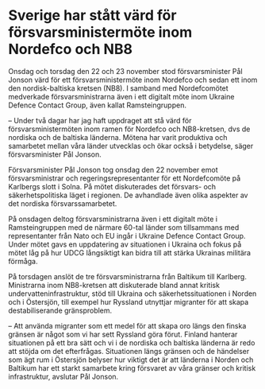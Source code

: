 # Sverige har stått värd för försvarsministermöte inom Nordefco och NB8

Onsdag och torsdag den 22 och 23 november stod försvarsminister Pål Jonson värd för ett försvarsministermöte inom Nordefco och sedan ett inom den nordisk\-baltiska kretsen (NB8\). I samband med Nordefcomötet medverkade försvarsministrarna även i ett digitalt möte inom Ukraine Defence Contact Group, även kallat Ramsteingruppen.


– Under två dagar har jag haft uppdraget att stå värd för försvarsministermöten inom ramen för Nordefco och NB8\-kretsen, dvs de nordiska och de baltiska länderna. Mötena har varit produktiva och samarbetet mellan våra länder utvecklas och ökar också i betydelse, säger försvarsminister Pål Jonson.

Försvarsminister Pål Jonson tog onsdag den 22 november emot försvarsministrar och regeringsrepresentanter för ett Nordefcomöte på Karlbergs slott i Solna. På mötet diskuterades det försvars\- och säkerhetspolitiska läget i regionen. De avhandlade även olika aspekter av det nordiska försvarssamarbetet.

På onsdagen deltog försvarsministrarna även i ett digitalt möte i Ramsteingruppen med de närmare 60\-tal länder som tillsammans med representanter från Nato och EU ingår i Ukraine Defence Contact Group. Under mötet gavs en uppdatering av situationen i Ukraina och fokus på mötet låg på hur UDCG långsiktigt kan bidra till att stärka Ukrainas militära förmåga.

På torsdagen anslöt de tre försvarsministrarna från Baltikum till Karlberg. Ministrarna inom NB8\-kretsen att diskuterade bland annat kritisk undervatteninfrastruktur, stöd till Ukraina och säkerhetssituationen i Norden och i Östersjön, till exempel hur Ryssland utnyttjar migranter för att skapa destabiliserande gränsproblem.

– Att använda migranter som ett medel för att skapa oro längs den finska gränsen är något som vi har sett Ryssland göra förut. Finland hanterar situationen på ett bra sätt och vi i de nordiska och baltiska länderna är redo att stöjda om det efterfrågas. Situationen längs gränsen och de händelser som ägt rum i Östersjön belyser hur viktigt det är att länderna i Norden och Baltikum har ett starkt samarbete kring försvaret av våra gränser och kritisk infrastruktur, avslutar Pål Jonson.
